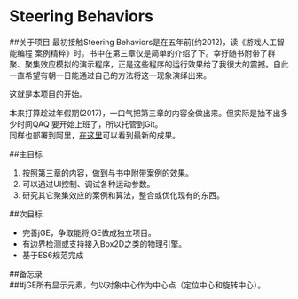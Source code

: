 # Steering Behaviors

##关于项目
最初接触Steering Behaviors是在五年前(约2012)，读《游戏人工智能编程 案例精粹》时。书中在第三章仅是简单的介绍了下。幸好随书附带了群聚、聚集效应模拟的演示程序，正是这些程序的运行效果给了我很大的震撼。自此一直希望有朝一日能通过自己的方法将这一现象演绎出来。  

这就是本项目的开始。  
  
本来打算趁过年假期(2017)，一口气把第三章的内容全做出来。但实际是抽不出多少时间QAQ 要开始上班了，所以托管到Git。  
同样也部署到阿里，[在这里](http://www.vmwed.com/sb/)可以看到最新的成果。  
  
##主目标  
1. 按照第三章的内容，做到与书中附带案例的效果。  
2. 可以通过UI控制、调试各种运动参数。  
3. 研究其它聚集效应的案例和算法，整合或优化现有的东西。  
  
##次目标
* 完善jGE，争取能将jGE做成独立项目。
* 有边界检测或支持接入Box2D之类的物理引擎。
* 基于ES6规范完成


##备忘录  
###jGE所有显示元素，匀以对象中心作为中心点（定位中心和旋转中心）。
